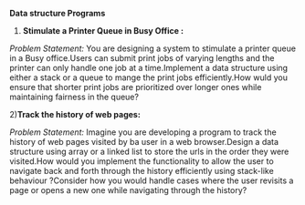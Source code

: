 **Data structure Programs**


1) **Stimulate a Printer Queue in Busy Office :**

_Problem Statement:_
You are designing a system to stimulate a printer queue in a Busy office.Users can submit print jobs of varying lengths and the printer can only handle one job at a time.Implement a data structure using either a stack or a queue to mange the print jobs efficiently.How wuld you ensure that shorter print jobs are prioritized over longer ones while maintaining fairness in the queue?


2)**Track the history of web pages:**

_Problem Statement:_
Imagine you are developing a program to track the history of web pages visited by ba user in a web browser.Design a data structure using array or a linked list to store the urls in the order they were visited.How would you implement the functionality to allow the user to navigate back and forth through the history efficiently using stack-like behaviour ?Consider how you would handle cases where the user revisits a page or opens a new one while navigating through the history?

